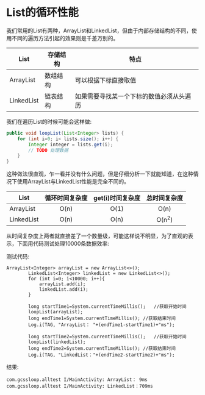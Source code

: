 # List的循环性能

我们常用的List有两种，ArrayList和LinkedList，但由于内部存储结构的不同，使用不同的遍历方法引起的效果则是千差万别的。

List | 存储结构 | 特点
---|---|---
ArrayList  | 数组结构 | 可以根据下标直接取值
LinkedList | 链表结构 | 如果需要寻找某一个下标的数值必须从头遍历

我们在遍历List的时候可能会这样做:

``` java
public void loopList(List<Integer> lists) {
    for (int i=0; i< lists.size(); i++) {
        Integer integer = lists.get(i);
        // TODO 处理数据
    }
}
```

这种做法很直观，乍一看并没有什么问题，但是仔细分析一下就能知道，在这种情况下使用ArrayList与LinkedList性能是完全不同的。

List | 循环时间复杂度 | get(i)时间复杂度 | 总时间复杂度
---|:---:|:---:|:---:
ArrayList  | O(n) | O(1) | O(n)
LinkedList | O(n) | O(n) | O(n<sup>2</sup>)

从时间复杂度上两者就直接差了一个数量级，可能这样说不明显，为了直观的表示，下面用代码测试处理10000条数据效率:

测试代码: 
```
ArrayList<Integer> arrayList = new ArrayList<>();
        LinkedList<Integer> linkedList = new LinkedList<>();
        for (int i=0; i<10000; i++){
            arrayList.add(i);
            linkedList.add(i);
        }

        long startTime1=System.currentTimeMillis();   //获取开始时间
        loopList(arrayList);
        long endTime1=System.currentTimeMillis(); //获取结束时间
        Log.i(TAG, "ArrayList： "+(endTime1-startTime1)+"ms");

        long startTime2=System.currentTimeMillis();   //获取开始时间
        loopList(linkedList);
        long endTime2=System.currentTimeMillis(); //获取结束时间
        Log.i(TAG, "LinkedList："+(endTime2-startTime2)+"ms");
```

结果:

``` shell
com.gcssloop.alltest I/MainActivity: ArrayList： 9ms
com.gcssloop.alltest I/MainActivity: LinkedList：709ms
```


